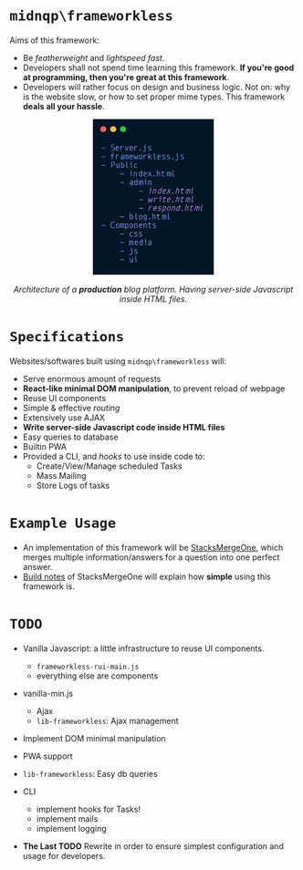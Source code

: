 # `midnqp\frameworkless`
Aims of this framework:
- Be _featherweight_ and _lightspeed fast_.
- Developers shall not spend time learning this framework. __If you're good at programming, then you're great at this framework__.
- Developers will rather focus on design and business logic. Not on: why is the website slow, or how to set proper mime types. This framework __deals all your hassle__.
<p align=center>
  <img src="https://raw.githubusercontent.com/midnqp/midnqp/main/cdn/frameworkless_architecutre.png" height=273px width=212px>
</p>

<p align=center><i>Architecture of a <b>production</b> blog platform. Having server-side Javascript inside HTML files.</i></p>




# `Specifications`
Websites/softwares built using `midnqp\frameworkless` will:
- Serve enormous amount of requests
- __React-like minimal DOM manipulation__, to prevent reload of webpage
- Reuse UI components
- Simple & effective _routing_
- Extensively use AJAX
- __Write server-side Javascript code inside HTML files__
- Easy queries to database
- Builtin PWA
- Provided a CLI, and _hooks_ to use inside code to:
  - Create/View/Manage scheduled Tasks
  - Mass Mailing
  - Store Logs of tasks




# `Example Usage`
- An implementation of this framework will be [StacksMergeOne](https://github.com/midnqp/StacksMergeOne), which merges multiple information/answers for a question into one perfect answer.
- [Build notes](https://midnqp.github.io/midnqp/blog/stacksmergeone-build-notes/) of StacksMergeOne will explain how __simple__ using this framework is.




# `TODO`
- Vanilla Javascript: a little infrastructure to reuse UI components.
  - `frameworkless-rui-main.js`
  - everything else are components

- vanilla-min.js
  - Ajax
  - `lib-frameworkless`: Ajax management

- Implement DOM minimal manipulation

- PWA support

- `lib-frameworkless`: Easy db queries

- CLI
  - implement hooks for Tasks!
  - implement mails
  - implement logging

- __The Last TODO__ Rewrite in order to ensure simplest configuration and usage for developers.
